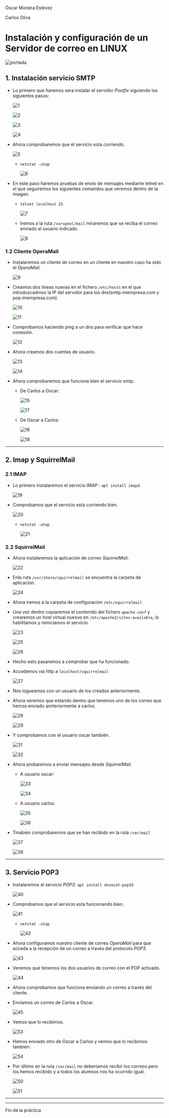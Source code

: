 Óscar Moreira Estévez

Carlos Oliva

# Instalación y configuración de un Servidor de correo en LINUX

![portada](./img/portada.png)

## 1. Instalación servicio SMTP

- Lo primero que haremos sera instalar el servidor *Postfix* siguiendo los siguientes pasos:

  ![1](./img/1_apt_install.png)

  ![2](./img/2_postfix_conf.png)

  ![3](./img/3_internet_site.png)

  ![4](./img/4_postfix_name.png)

- Ahora comprobaremos que el servicio esta corriendo.

  ![5](./img/5_postfix_status.png)

  - `netstat -utap`

    ![6](./img/6_service.png)

- En este paso haremos pruebas de envío de mensajes mediante telnet en el que seguiremos los siguientes comandos que veremos dentro de la imagen.

  - `telnet localhost 25`

    ![7](./img/7_telnet.png)

  - Iremos a la ruta `/varspool/mail`  miraremos que se reciba el correo enviado al usuario indicado.

      ![8](./img/8_check_client.png)

### 1.2 Cliente OperaMail

- Instalaremos un cliente de correo en un cliente en nuestro caso ha sido el *OperaMail*.

  ![9](./img/9_operamail.png)

- Creamos dos lineas nuevas en el fichero `/etc/hosts` en el que introduzcadmos la IP del servidor para los dns(smtp.miempresa.com y pop.miempresa.com).

  ![10](./img/10_hosts.png)

  ![11](./img/11_hosts_cli)  

- Comprobamos haciendo ping a un dns para verificar que hace conexión.

  ![12](./img/12_ping.png)

- Ahora creamos dos cuentas de usuario.

  ![13](./img/13_users_server.png)

  ![14](./img/14_users_windows.png)

- Ahora comprobaremos que funciona bien el servicio smtp.

  - De Carlos a Oscar:

    ![15](./img/15_send.png)

    ![17](./img/17_check.png)

  - De Oscar a Carlos:

    ![16](./img/16_send.png)

    ![18](./img/18_check.png)

___

## 2. Imap y SquirrelMail

### 2.1 IMAP

- Lo primero instalaremos el servicio IMAP : `apt install imapd`.

  ![19](./img/19_dovecot_install.png)

- Comprobamos que el servicio esta corriendo bien.

  ![20](./img/20_status_dovecot.png)

  - `netstat -utap`

    ![21](./img/21_netstat.png)

### 2.2 SquirrelMail

- Ahora instalaremos la aplicación de correo *SquirrelMail*.

  ![22](./img/22_install_squirrel.png)

- Enla ruta `/usr/share/squirrelmail` se encuentra la carpeta de aplicación.

  ![24](./img/24_squirrel_app_folder.png)

- Ahora iremos a la carpeta de configuración `/etc/squirrelmail`

- Una vez dentro copiaremos el contenido del fichero `apache.conf` y crearemos un host virtual nuesvo en `/etc/apache2/sites-available`, lo habilitamos y reiniciamos el servicio.

  ![23](./img/23_squirrel_conf_folder.png)

  ![25](./img/25_site.conf.png)

  ![26](./img/26_symb_link.png)

- Hecho esto pasaremos a comprobar que ha funcionado.

- Accedemos via http a `localhost/squirrelmail`

  ![27](./img/27_log_squirrel.png)

- Nos logueamos con un usuario de los creados anteriormente.

- Ahora veremos que estando dentro que tenemos uno de los correo que hemos enviado anrteriormente a carlos.

  ![28](./img/28_check_user_carlos.png)

  ![29](./img/29_check_user_carlos.png)

- Y comprobamos con el usuario oscar también.

  ![31](./img/31_check_user_oscar.png)

  ![32](./img/32_check_user_oscar.png)

- Ahora probaremos a enviar mensajes desde *SquirrelMail*.
  - A usuario oscar:

    ![33](./img/33_to_send.png)

    ![34](./img/34_mail_recibido.png)

  - A usuario carlos:

    ![35](./img/35_to_send.png)

    ![36](./img/36_mail_recibido.png)

- Tmabién comprobaremos que se han recibido en la ruta `/var/mail`

  ![37](./img/37_check_varmail.png)

  ![38](./img/38_check_varmail.png)

___

## 3. Servicio POP3

- Instalaremos el servicio *POP3*: `apt install dovecot-pop3d`

  ![40](./img/40_install_pop3.png)

- Comprobamos que el servicio esta funcionando bien.

  ![41](./img/41_status.png)

  - `netstat -utap`

    ![42](./img/42_netstat.png)

- Ahora configuramos nuestro cliente de correo *OperaMail* para que acceda a la recepción de un correo a través del protocolo *POP3*.

  ![43](./img/43_server_opera.png)

- Veremos que tenemos los dos usuarios de correo con el POP activado.

  ![44](./img/44_admin_acc.png)


- Ahora comprobamos que funciona enviando un correo a través del cliente.

- Enviamos un correo de Carlos a Oscar.

  ![45](./img/45_envio_a_oscar.png)

- Vemos que lo recibimos.

    ![53](./img/53_check_oscar.png)

- Hemos enviado otro de Oscar a Carlos y vemos que lo recibimos también.

  ![54](./img/54_check_carlos.png)

- Por último en la ruta `/var/mail` no deberiamos recibir los correos pero los hemos recibido y a todos los alumnos nos ha ocurrido igual.

  ![50](./img/50_check_varmail.png)

  ![51](./img/51_check_varmail.png)

___
___

Fín de la práctica
